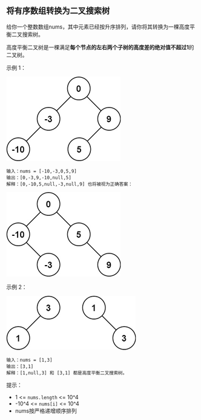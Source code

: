 ## 将有序数组转换为二叉搜索树

给你一个整数数组nums，其中元素已经按升序排列，请你将其转换为一棵高度平衡二叉搜索树。

高度平衡二叉树是一棵满足**每个节点的左右两个子树的高度差的绝对值不超过1**的二叉树。

示例 1：

![img.png](../images/108.convert-sorted-array-to-binary-search-tree.png)
```
输入：nums = [-10,-3,0,5,9]
输出：[0,-3,9,-10,null,5]
解释：[0,-10,5,null,-3,null,9] 也将被视为正确答案：
```

![img.png](../images/108.convert-sorted-array-to-binary-search-tree_1.png)

示例 2：

![img.png](../images/108.convert-sorted-array-to-binary-search-tree_2.png)
```
输入：nums = [1,3]
输出：[3,1]
解释：[1,null,3] 和 [3,1] 都是高度平衡二叉搜索树。
```

提示：

* 1 <= `nums.length` <= 10^4
* -10^4 <= `nums[i]` <= 10^4
* nums按严格递增顺序排列